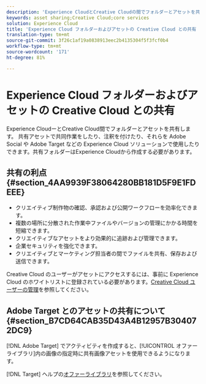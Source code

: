 ```yaml
---
description: 'Experience CloudとCreative Cloudの間でフォルダーとアセットを共有する方法を説明します。 '
keywords: asset sharing;Creative Cloud;core services
solution: Experience Cloud
title: 'Experience Cloud フォルダーおよびアセットの Creative Cloud との共有 '
translation-type: tm+mt
source-git-commit: 3f26c1af19a0838913eec2b4135304f5f3fcf0b4
workflow-type: tm+mt
source-wordcount: '171'
ht-degree: 81%

---
```



# Experience Cloud フォルダーおよびアセットの Creative Cloud との共有

Experience CloudーとCreative Cloud間でフォルダーとアセットを共有します。 共有アセットで共同作業をしたり、注釈を付けたり、それらを Adobe Social や Adobe Target などの Experience Cloud ソリューションで使用したりできます。共有フォルダーはExperience Cloudから作成する必要があります。

## 共有の利点 {#section_4AA9939F38064280BB181D5F9E1FDEEE}

* クリエイティブ制作物の確認、承認および公開ワークフローを効率化できます。
* 複数の場所に分散された作業中ファイルやバージョンの管理にかかる時間を短縮できます。
* クリエイティブなアセットをより効果的に追跡および管理できます。
* 企業セキュリティを強化できます。
* クリエイティブとマーケティング担当者の間でファイルを共有、保存および送信できます。

Creative Cloud のユーザーがアセットにアクセスするには、事前に Experience Cloud のホワイトリストに登録されている必要があります。[Creative Cloud ユーザーの管理](../experience-cloud-assets/t-admin-add-cc-user.md#task_F36D4F1D49B44F09A54F7371810D2752)を参照してください。

## Adobe Target とのアセットの共有について {#section_B7CD64CAB35D43A4B12957B304072DC9}

[!DNL Adobe Target] でアクティビティを作成すると、[!UICONTROL オファーライブラリ]内の画像の指定時に共有画像アセットを使用できるようになります。

[!DNL Target] ヘルプの[オファーライブラリ](https://docs.adobe.com/help/ja-JP/target/using/experiences/offers/manage-content.html)を参照してください。
